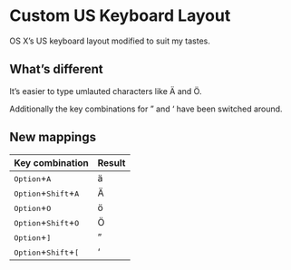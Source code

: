 Custom US Keyboard Layout
=========================

OS X’s US keyboard layout modified to suit my tastes.

What’s different
----------------

It’s easier to type umlauted characters like Ä and Ö.

Additionally the key combinations for ” and ‘ have been switched around.

New mappings
------------

Key combination                                 | Result
----------------------------------------------- | ------
<kbd>Option</kbd>+<kbd>A</kbd>                  |  ä
<kbd>Option</kbd>+<kbd>Shift</kbd>+<kbd>A</kbd> |  Ä
<kbd>Option</kbd>+<kbd>O</kbd>                  |  ö
<kbd>Option</kbd>+<kbd>Shift</kbd>+<kbd>O</kbd> |  Ö
<kbd>Option</kbd>+<kbd>]</kbd>                  |  ”
<kbd>Option</kbd>+<kbd>Shift</kbd>+<kbd>[</kbd> |  ‘

